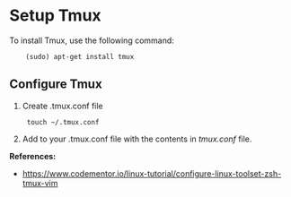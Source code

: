 Setup Tmux
==========

To install Tmux, use the following command:

		(sudo) apt-get install tmux


Configure Tmux
---------------

1. Create .tmux.conf file

		touch ~/.tmux.conf


2. Add to your .tmux.conf file with the contents in _tmux.conf_ file.


**References:**
* https://www.codementor.io/linux-tutorial/configure-linux-toolset-zsh-tmux-vim
